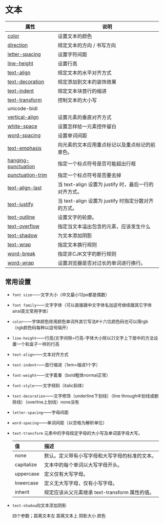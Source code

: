# 文本

| 属性                                                         | 说明                                                  |
| ------------------------------------------------------------ | ----------------------------------------------------- |
| [color](https://www.runoob.com/cssref/pr-text-color.html)    | 设置文本的颜色                                        |
| [direction](https://www.runoob.com/cssref/pr-text-direction.html) | 规定文本的方向 / 书写方向                             |
| [letter-spacing](https://www.runoob.com/cssref/pr-text-letter-spacing.html) | 设置字符间距                                          |
| [line-height](https://www.runoob.com/cssref/pr-dim-line-height.html) | 设置行高                                              |
| [text-align](https://www.runoob.com/cssref/pr-text-text-align.html) | 规定文本的水平对齐方式                                |
| [text-decoration](https://www.runoob.com/cssref/pr-text-text-decoration.html) | 规定添加到文本的装饰效果                              |
| [text-indent](https://www.runoob.com/cssref/pr-text-text-indent.html) | 规定文本块首行的缩进                                  |
| [text-transform](https://www.runoob.com/cssref/pr-text-text-transform.html) | 控制文本的大小写                                      |
| unicode-bidi                                                 |                                                       |
| [vertical-align](https://www.runoob.com/cssref/pr-pos-vertical-align.html) | 设置元素的垂直对齐方式                                |
| [white-space](https://www.runoob.com/cssref/pr-text-white-space.html) | 设置怎样给一元素控件留白                              |
| [word-spacing](https://www.runoob.com/cssref/pr-text-word-spacing.html) | 设置单词间距                                          |
| [text-emphasis](https://www.runoob.com/cssref/css3-pr-text-emphasis.html) | 向元素的文本应用重点标记以及重点标记的前景色。        |
| [hanging-punctuation](https://www.runoob.com/cssref/css3-pr-hanging-punctuation.html) | 指定一个标点符号是否可能超出行框                      |
| [punctuation-trim](https://www.runoob.com/cssref/css3-pr-punctuation-trim.html) | 指定一个标点符号是否要去掉                            |
| [text-align-last](https://www.runoob.com/cssref/css3-pr-text-align-last.html) | 当 text-align 设置为 justify 时，最后一行的对齐方式。 |
| [text-justify](https://www.runoob.com/cssref/css3-pr-text-justify.html) | 当 text-align 设置为 justify 时指定分散对齐的方式。   |
| [text-outline](https://www.runoob.com/cssref/css3-pr-text-outline.html) | 设置文字的轮廓。                                      |
| [text-overflow](https://www.runoob.com/cssref/css3-pr-text-overflow.html) | 指定当文本溢出包含的元素，应该发生什么                |
| [text-shadow](https://www.runoob.com/cssref/css3-pr-text-shadow.html) | 为文本添加阴影                                        |
| [text-wrap](https://www.runoob.com/cssref/css3-pr-text-wrap.html) | 指定文本换行规则                                      |
| [word-break](https://www.runoob.com/cssref/css3-pr-word-break.html) | 指定非CJK文字的断行规则                               |
| [word-wrap](https://www.runoob.com/cssref/css3-pr-word-wrap.html) | 设置浏览器是否对过长的单词进行换行。                  |

## 常用设置

- `font size`——文字大小（中文最小12px都是偶数）

- `font family`——文字字体（可以直接跟中文字体名加逗号继续跟其它字体airal英文常用字体）

- `color`——字体颜色除用颜色单词外其它写法#十六位颜色码也可以用rgb（rgb颜色码每种以逗号隔开）

- `line-height`——行高(文字间隙=行高-字体大小除以2)文字上下居中的方法设置一个和盒子一样的行高

- `text-align`——文本对齐方式

- `text-indent`——首行缩进（1em=缩进1个字）

- `font-weight`——文字着重（bold粗体normal正常）

- `font-style`——文字倾斜（italic斜体）

- `text-decoration`——文字修饰（underline下划线）（line through中划线或删除线）（overline上划线）none没有

- `letter-spacing`——字母间距

- `word-spacing`——单词间距（以空格为解析单位）

- `text-transform` 元素中的字母规定字母的大小写及单词首字母大写。

   | 值         | 描述                                           |
   | :--------- | :--------------------------------------------- |
   | none       | 默认。定义带有小写字母和大写字母的标准的文本。 |
   | capitalize | 文本中的每个单词以大写字母开头。               |
   | uppercase  | 定义仅有大写字母。                             |
   | lowercase  | 定义无大写字母，仅有小写字母。                 |
   | inherit    | 规定应该从父元素继承 text-transform 属性的值。 |

- `text-shadow`向文本添加阴影

   四个参数；距离文本左 距离文本上 阴影大小 颜色


